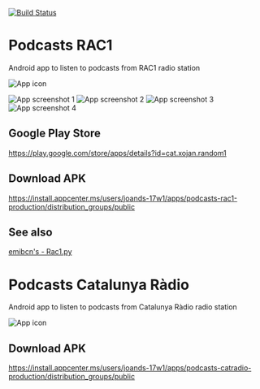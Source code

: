 [![Build Status](https://dev.azure.com/joands/Podcasts-Apps-Android/_apis/build/status/joan-domingo.Podcasts-RAC1-Android)](https://dev.azure.com/joands/Podcasts-Apps-Android/_build?definitionId=1)

# Podcasts RAC1
Android app to listen to podcasts from RAC1 radio station

![App icon](https://raw.githubusercontent.com/joan-domingo/Podcasts-RAC1-Android/master/app/src/rac1Release/res/mipmap-hdpi/ic_launcher.png)

![App screenshot 1](https://lh3.googleusercontent.com/mJb_bSsDe50-S7dWjyLltriJHNiphYtxbaL05O1OBb4_grADuc7W_RfymgG3obRI_Es=w720-h310-rw)
![App screenshot 2](https://lh3.googleusercontent.com/EnbUveG4rigaBJmNnZS86gvovDWD51NTOASRJpPFGtwFWu5knkE1YtOww1OviSRiCA=w720-h310-rw)
![App screenshot 3](https://lh3.googleusercontent.com/LIhMPvBeZ-eCccB7RnKEWts3iWsz4cNTw0R5hSokQP-AUoVwv8kybh2IETzeerear9v6=w720-h310-rw)
![App screenshot 4](https://lh3.googleusercontent.com/ZCFQBFV88khba8BO24FOlQ43KF4gp3zMMhte9_s7LvWKeZMgsIhX-JKcG9PQo5uyPg=w720-h310-rw)

## Google Play Store
https://play.google.com/store/apps/details?id=cat.xojan.random1

## Download APK
https://install.appcenter.ms/users/joands-17w1/apps/podcasts-rac1-production/distribution_groups/public

## See also
[emibcn's - Rac1.py](https://github.com/emibcn/Rac1.py)


# Podcasts Catalunya Ràdio
Android app to listen to podcasts from Catalunya Ràdio radio station

![App icon](https://raw.githubusercontent.com/joan-domingo/Podcasts-RAC1-Android/master/app/src/catradioRelease/res/mipmap-hdpi/ic_launcher.png)

## Download APK
https://install.appcenter.ms/users/joands-17w1/apps/podcasts-catradio-production/distribution_groups/public
